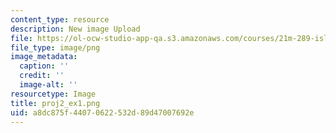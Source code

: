 ```yaml
---
content_type: resource
description: New image Upload
file: https://ol-ocw-studio-app-qa.s3.amazonaws.com/courses/21m-289-islam-media-spring-2015/a8dc875f44070622532d89d47007692e_proj2_ex1.png
file_type: image/png
image_metadata:
  caption: ''
  credit: ''
  image-alt: ''
resourcetype: Image
title: proj2_ex1.png
uid: a8dc875f-4407-0622-532d-89d47007692e
---
```

